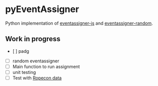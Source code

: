 # pyEventAssigner

Python implementation of [eventassigner-js](https://github.com/Altesmi/eventassigner-js) and [eventassigner-random](https://github.com/Altesmi/eventassigner-random).

## Work in progress

- [ ] padg
- [ ] random eventassigner
- [ ] Main function to run assignment
- [ ] unit testing
- [ ] Test with [Ropecon data](]https://github.com/ropekonsti/ropecon-2022/)

